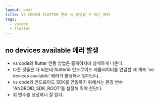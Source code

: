 ```yaml
---
layout: post
title: VS CODE와 FLUTTER 연동 시 발생할 수 있는 에러
tags:
  - vscode
  - flutter
---
```


## no devices available 에러 발생
* vs code와 flutter 연동 방법은 홈페이지에 상세하게 나온다.
* 다른 것들은 다 되는데 flutter와 안드로이드 에뮬러이터를 연결할 때 계속 'no devices available' 에러가 발생해서 알아보니...
* vs code와 안드로이드 SDK를 연동하기 위해서는 환경 변수 'ANDROID_SDK_ROOT'를 설정해 줘야 한단다.
* 위 변수를 생성하니 잘 된다.

